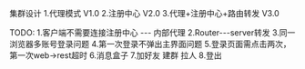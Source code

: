 集群设计
  1.代理模式 V1.0
  2.注册中心 V2.0
  3.代理+注册中心+路由转发 V3.0
  
TODO:
    1.客户端不需要连接注册中心 --- 内部代理
    2.Router---server转发
    3.同一浏览器多账号登录问题
    4.第一次登录不弹出主界面问题
    5.登录页面需点击两次，第一次web->rest超时
    6.消息盒子
    7.加好友 建群 拉人
    8.登出
    
    
